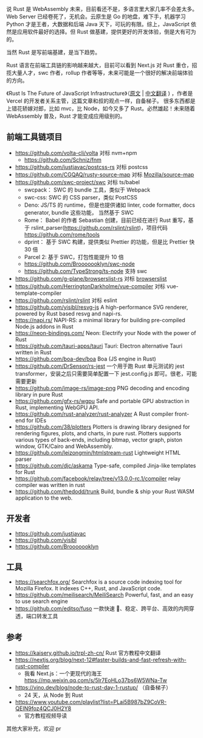 说 Rust 是 WebAssembly 未来，目前看还不是，多语言里大家几率不会差太多。Web Server 已经卷死了，无机会。云原生是 Go 的地盘，难下手，机器学习 Python 才是王者，大数据和后端 Java 天下，可玩的有限。综上，JavaScript 依然是应用软件最好的选择。但 Rust 做基建，提供更好的开发体验，倒是大有可为的。

当然 Rust 是写前端基建，是当下趋势。

Rust 语言在前端工具链的影响越来越大，目前可以看到 Next.js 对 Rust 重仓，招揽大量人才，swc 作者，rollup 作者等等，未来可能是一个很好的解决前端体验的方向。

《Rust Is The Future of JavaScript Infrastructure》（[原文](https://leerob.io/blog/rust) | [中文翻译](https://mp.weixin.qq.com/s?__biz=MzkxNDIzNTg4MA==&mid=2247485792&idx=1&sn=682a4dee7ce4d3b47a81baf9ebd7a98a) ) ，作者是 Vercel 的开发者关系主管，这篇文章和叔的观点一样，自备梯子。
很多东西都是上错花轿嫁对郎，比如 mvc，比 Node，如今又多了 Rust。必然雄起！未来随着 WebAssembly 普及，Rust 才能变成应用级别的。

## 前端工具链项目

- https://github.com/volta-cli/volta 对标 nvm+npm
  - https://github.com/Schniz/fnm
- https://github.com/justjavac/postcss-rs 对标 postcss
- https://github.com/CGQAQ/rusty-source-map 对标 [Mozilla/source-map](https://github.com/mozilla/source-map)
- https://github.com/swc-project/swc 对标 ts/babel
  - swcpack： SWC 的 bundle 工具，类似于 Webpack
  - swc-css: SWC 的 CSS parser，类似 PostCSS
  - Deno: JS/TS 的 runtime，但是也提供诸如 linter, code formatter, docs generator, bundle 这些功能， 当然基于 SWC
  - Rome： Babel 的作者 Sebastian 创建，目前已经在进行 Rust 重写，基于 rslint_parser(https://github.com/rslint/rslint)，项目代码 https://github.com/rome/tools
  - dprint： 基于 SWC 构建，提供类似 Prettier 的功能，但是比 Prettier 快 30 倍
  - Parcel 2: 基于 SWC，打包性能提升 10 倍
  - https://github.com/Brooooooklyn/swc-node
  - https://github.com/TypeStrong/ts-node 支持 swc
- https://github.com/g-plane/browserslist-rs 对标 [browserslist](https://github.com/browserslist/browserslist)
- https://github.com/HerringtonDarkholme/vue-compiler 对标 vue-template-compiler
- https://github.com/rslint/rslint 对标 eslint
- https://github.com/yisibl/resvg-js A high-performance SVG renderer, powered by Rust based resvg and napi-rs.
- https://napi.rs/ NAPI-RS: a minimal library for building pre-compiled Node.js addons in Rust
- https://neon-bindings.com/ Neon: Electrify your Node with the power of Rust
- https://github.com/tauri-apps/tauri Tauri: Electron alternative Tauri written in Rust
- https://github.com/boa-dev/boa Boa (JS engine in Rust)
- https://github.com/DrSensor/rs-jest 一个用于跑 Rust 单元测试的 jest transformer，安装之后只需要简单配置一下 jest.config.js 即可。很老，可能需要更新
- https://github.com/image-rs/image-png PNG decoding and encoding library in pure Rust
- https://github.com/gfx-rs/wgpu Safe and portable GPU abstraction in Rust, implementing WebGPU API.
- https://github.com/rust-analyzer/rust-analyzer A Rust compiler front-end for IDEs
- https://github.com/38/plotters Plotters is drawing library designed for rendering figures, plots, and charts, in pure rust. Plotters supports various types of back-ends, including bitmap, vector graph, piston window, GTK/Cairo and WebAssembly.
- https://github.com/leizongmin/htmlstream-rust Lightweight HTML parser
- https://github.com/djc/askama Type-safe, compiled Jinja-like templates for Rust
- https://github.com/facebook/relay/tree/v13.0.0-rc.1/compiler relay compiler was written in rust
- https://github.com/thedodd/trunk  Build, bundle & ship your Rust WASM application to the web.

## 开发者

- https://github.com/justjavac
- https://github.com/yisibl
- https://github.com/Brooooooklyn

## 工具

- https://searchfox.org/ Searchfox is a source code indexing tool for Mozilla Firefox. It indexes C++, Rust, and JavaScript code.
- https://github.com/meilisearch/MeiliSearch Powerful, fast, and an easy to use search engine
- https://github.com/editso/fuso 一款快速 🚀、稳定、跨平台、高效的内网穿透，端口转发工具

## 参考

- https://kaisery.github.io/trpl-zh-cn/ Rust 官方教程中文翻译
- https://nextjs.org/blog/next-12#faster-builds-and-fast-refresh-with-rust-compiler
  - 我看 Next.js：一个更现代的海王 https://mp.weixin.qq.com/s/5Ir7EoHLo37bs6W5WNa-Tw
- https://vino.dev/blog/node-to-rust-day-1-rustup/ （自备梯子）
  - 24 天，从 Node 到 Rust
- https://www.youtube.com/playlist?list=PLai5B987bZ9CoVR-QEIN9foz4QCJ0H2Y8
  - 官方教程视频导读

其他大家补充，欢迎 pr
